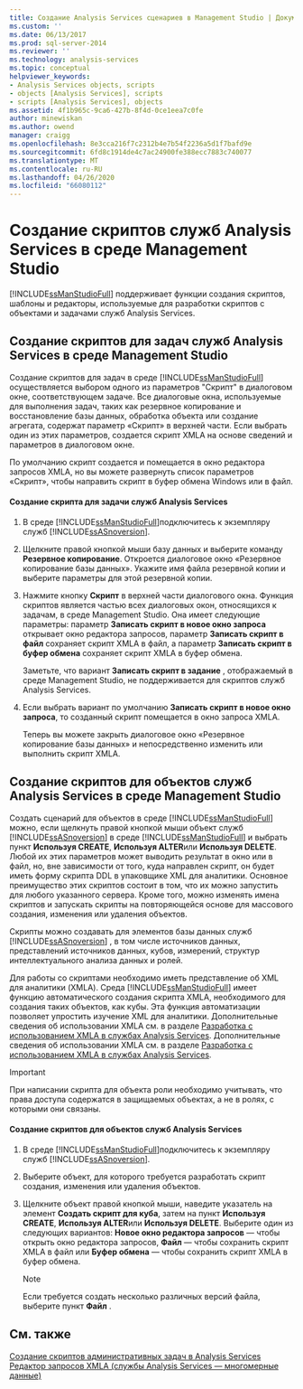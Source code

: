 ```yaml
---
title: Создание Analysis Services сценариев в Management Studio | Документация Майкрософт
ms.custom: ''
ms.date: 06/13/2017
ms.prod: sql-server-2014
ms.reviewer: ''
ms.technology: analysis-services
ms.topic: conceptual
helpviewer_keywords:
- Analysis Services objects, scripts
- objects [Analysis Services], scripts
- scripts [Analysis Services], objects
ms.assetid: 4f1b965c-9ca6-427b-8f4d-0ce1eea7c0fe
author: minewiskan
ms.author: owend
manager: craigg
ms.openlocfilehash: 8e3cca216f7c2312b4e7b54f2236a5d1f7bafd9e
ms.sourcegitcommit: 6fd8c1914de4c7ac24900fe388ecc7883c740077
ms.translationtype: MT
ms.contentlocale: ru-RU
ms.lasthandoff: 04/26/2020
ms.locfileid: "66080112"
---
```

# <a name="create-analysis-services-scripts-in-management-studio"></a>Создание скриптов служб Analysis Services в среде Management Studio
  [!INCLUDE[ssManStudioFull](../../includes/ssmanstudiofull-md.md)] поддерживает функции создания скриптов, шаблоны и редакторы, используемые для разработки скриптов с объектами и задачами служб Analysis Services.  
  
## <a name="script-analysis-services-tasks-in-management-studio"></a>Создание скриптов для задач служб Analysis Services в среде Management Studio  
 Создание скриптов для задач в среде [!INCLUDE[ssManStudioFull](../../includes/ssmanstudiofull-md.md)] осуществляется выбором одного из параметров "Скрипт" в диалоговом окне, соответствующем задаче. Все диалоговые окна, используемые для выполнения задач, таких как резервное копирование и восстановление базы данных, обработка объекта или создание агрегата, содержат параметр «Скрипт» в верхней части. Если выбрать один из этих параметров, создается скрипт XMLA на основе сведений и параметров в диалоговом окне.  
  
 По умолчанию скрипт создается и помещается в окно редактора запросов XMLA, но вы можете развернуть список параметров «Скрипт», чтобы направить скрипт в буфер обмена Windows или в файл.  
  
#### <a name="to-script-an-analysis-services-task"></a>Создание скрипта для задачи служб Analysis Services  
  
1.  В среде [!INCLUDE[ssManStudioFull](../../includes/ssmanstudiofull-md.md)]подключитесь к экземпляру служб [!INCLUDE[ssASnoversion](../../includes/ssasnoversion-md.md)].  
  
2.  Щелкните правой кнопкой мыши базу данных и выберите команду **Резервное копирование**. Откроется диалоговое окно «Резервное копирование базы данных». Укажите имя файла резервной копии и выберите параметры для этой резервной копии.  
  
3.  Нажмите кнопку **Скрипт** в верхней части диалогового окна. Функция скриптов является частью всех диалоговых окон, относящихся к задачам, в среде Management Studio. Она имеет следующие параметры: параметр **Записать скрипт в новое окно запроса** открывает окно редактора запросов, параметр **Записать скрипт в файл** сохраняет скрипт XMLA в файл, а параметр **Записать скрипт в буфер обмена** сохраняет скрипт XMLA в буфер обмена.  
  
     Заметьте, что вариант **Записать скрипт в задание** , отображаемый в среде Management Studio, не поддерживается для скриптов служб Analysis Services.  
  
4.  Если выбрать вариант по умолчанию **Записать скрипт в новое окно запроса**, то созданный скрипт помещается в окно запроса XMLA.  
  
     Теперь вы можете закрыть диалоговое окно «Резервное копирование базы данных» и непосредственно изменить или выполнить скрипт XMLA.  
  
## <a name="script-analysis-services-objects-in-management-studio"></a>Создание скриптов для объектов служб Analysis Services в среде Management Studio  
 Создать сценарий для объектов в среде [!INCLUDE[ssManStudioFull](../../includes/ssmanstudiofull-md.md)] можно, если щелкнуть правой кнопкой мыши объект служб [!INCLUDE[ssASnoversion](../../includes/ssasnoversion-md.md)] в среде [!INCLUDE[ssManStudioFull](../../includes/ssmanstudiofull-md.md)] и выбрать пункт **Используя CREATE**, **Используя ALTER**или **Используя DELETE**. Любой их этих параметров может выводить результат в окно или в файл, но, вне зависимости от того, куда направлен скрипт, он будет иметь форму скрипта DDL в упаковщике XML для аналитики. Основное преимущество этих скриптов состоит в том, что их можно запустить для любого указанного сервера. Кроме того, можно изменять имена скриптов и запускать скрипты на повторяющейся основе для массового создания, изменения или удаления объектов.  
  
 Скрипты можно создавать для элементов базы данных служб [!INCLUDE[ssASnoversion](../../includes/ssasnoversion-md.md)] , в том числе источников данных, представлений источников данных, кубов, измерений, структур интеллектуального анализа данных и ролей.  
  
 Для работы со скриптами необходимо иметь представление об XML для аналитики (XMLA). Среда [!INCLUDE[ssManStudioFull](../../includes/ssmanstudiofull-md.md)] имеет функцию автоматического создания скрипта XMLA, необходимого для создания таких объектов, как кубы. Эта функция автоматизации позволяет упростить изучение XML для аналитики. Дополнительные сведения об использовании XMLA см. в разделе [Разработка с использованием XMLA в службах Analysis Services](../multidimensional-models-scripting-language-assl-xmla/developing-with-xmla-in-analysis-services.md). Дополнительные сведения об использовании XMLA см. в разделе [Разработка с использованием XMLA в службах Analysis Services](../multidimensional-models-scripting-language-assl-xmla/developing-with-xmla-in-analysis-services.md).  
  
> [!IMPORTANT]  
>  При написании скрипта для объекта роли необходимо учитывать, что права доступа содержатся в защищаемых объектах, а не в ролях, с которыми они связаны.  
  
#### <a name="to-script-analysis-services-objects"></a>Создание скриптов для объектов служб Analysis Services  
  
1.  В среде [!INCLUDE[ssManStudioFull](../../includes/ssmanstudiofull-md.md)]подключитесь к экземпляру служб [!INCLUDE[ssASnoversion](../../includes/ssasnoversion-md.md)].  
  
2.  Выберите объект, для которого требуется разработать скрипт создания, изменения или удаления объектов.  
  
3.  Щелкните объект правой кнопкой мыши, наведите указатель на элемент **Создать скрипт для куба**, затем на пункт **Используя CREATE**, **Используя ALTER**или **Используя DELETE**. Выберите один из следующих вариантов: **Новое окно редактора запросов** — чтобы открыть окно редактора запросов, **Файл** — чтобы сохранить скрипт XMLA в файл или **Буфер обмена** — чтобы сохранить скрипт XMLA в буфер обмена.  
  
    > [!NOTE]  
    >  Если требуется создать несколько различных версий файла, выберите пункт **Файл** .  
  
## <a name="see-also"></a>См. также  
 [Создание скриптов административных задач в Analysis Services](../script-administrative-tasks-in-analysis-services.md)   
 [Редактор запросов XMLA (службы Analysis Services — многомерные данные)](../xmla-query-editor-analysis-services-multidimensional-data.md)  
  
  
